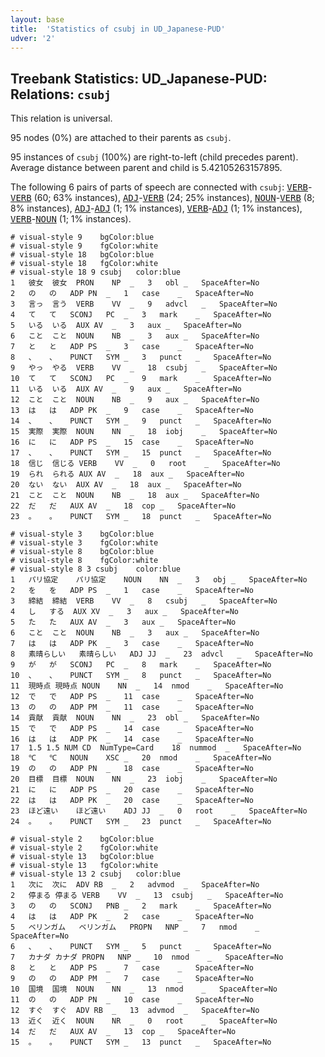 ```yaml
---
layout: base
title:  'Statistics of csubj in UD_Japanese-PUD'
udver: '2'
---
```


## Treebank Statistics: UD_Japanese-PUD: Relations: `csubj`

This relation is universal.

95 nodes (0%) are attached to their parents as `csubj`.

95 instances of `csubj` (100%) are right-to-left (child precedes parent).
Average distance between parent and child is 5.42105263157895.

The following 6 pairs of parts of speech are connected with `csubj`: <tt><a href="ja_pud-pos-VERB.html">VERB</a></tt>-<tt><a href="ja_pud-pos-VERB.html">VERB</a></tt> (60; 63% instances), <tt><a href="ja_pud-pos-ADJ.html">ADJ</a></tt>-<tt><a href="ja_pud-pos-VERB.html">VERB</a></tt> (24; 25% instances), <tt><a href="ja_pud-pos-NOUN.html">NOUN</a></tt>-<tt><a href="ja_pud-pos-VERB.html">VERB</a></tt> (8; 8% instances), <tt><a href="ja_pud-pos-ADJ.html">ADJ</a></tt>-<tt><a href="ja_pud-pos-ADJ.html">ADJ</a></tt> (1; 1% instances), <tt><a href="ja_pud-pos-VERB.html">VERB</a></tt>-<tt><a href="ja_pud-pos-ADJ.html">ADJ</a></tt> (1; 1% instances), <tt><a href="ja_pud-pos-VERB.html">VERB</a></tt>-<tt><a href="ja_pud-pos-NOUN.html">NOUN</a></tt> (1; 1% instances).


~~~ conllu
# visual-style 9	bgColor:blue
# visual-style 9	fgColor:white
# visual-style 18	bgColor:blue
# visual-style 18	fgColor:white
# visual-style 18 9 csubj	color:blue
1	彼女	彼女	PRON	NP	_	3	obl	_	SpaceAfter=No
2	の	の	ADP	PN	_	1	case	_	SpaceAfter=No
3	言っ	言う	VERB	VV	_	9	advcl	_	SpaceAfter=No
4	て	て	SCONJ	PC	_	3	mark	_	SpaceAfter=No
5	いる	いる	AUX	AV	_	3	aux	_	SpaceAfter=No
6	こと	こと	NOUN	NB	_	3	aux	_	SpaceAfter=No
7	と	と	ADP	PS	_	3	case	_	SpaceAfter=No
8	、	、	PUNCT	SYM	_	3	punct	_	SpaceAfter=No
9	やっ	やる	VERB	VV	_	18	csubj	_	SpaceAfter=No
10	て	て	SCONJ	PC	_	9	mark	_	SpaceAfter=No
11	いる	いる	AUX	AV	_	9	aux	_	SpaceAfter=No
12	こと	こと	NOUN	NB	_	9	aux	_	SpaceAfter=No
13	は	は	ADP	PK	_	9	case	_	SpaceAfter=No
14	、	、	PUNCT	SYM	_	9	punct	_	SpaceAfter=No
15	実際	実際	NOUN	NN	_	18	iobj	_	SpaceAfter=No
16	に	に	ADP	PS	_	15	case	_	SpaceAfter=No
17	、	、	PUNCT	SYM	_	15	punct	_	SpaceAfter=No
18	信じ	信じる	VERB	VV	_	0	root	_	SpaceAfter=No
19	られ	られる	AUX	AV	_	18	aux	_	SpaceAfter=No
20	ない	ない	AUX	AV	_	18	aux	_	SpaceAfter=No
21	こと	こと	NOUN	NB	_	18	aux	_	SpaceAfter=No
22	だ	だ	AUX	AV	_	18	cop	_	SpaceAfter=No
23	。	。	PUNCT	SYM	_	18	punct	_	SpaceAfter=No

~~~


~~~ conllu
# visual-style 3	bgColor:blue
# visual-style 3	fgColor:white
# visual-style 8	bgColor:blue
# visual-style 8	fgColor:white
# visual-style 8 3 csubj	color:blue
1	パリ協定	パリ協定	NOUN	NN	_	3	obj	_	SpaceAfter=No
2	を	を	ADP	PS	_	1	case	_	SpaceAfter=No
3	締結	締結	VERB	VV	_	8	csubj	_	SpaceAfter=No
4	し	する	AUX	XV	_	3	aux	_	SpaceAfter=No
5	た	た	AUX	AV	_	3	aux	_	SpaceAfter=No
6	こと	こと	NOUN	NB	_	3	aux	_	SpaceAfter=No
7	は	は	ADP	PK	_	3	case	_	SpaceAfter=No
8	素晴らしい	素晴らしい	ADJ	JJ	_	23	advcl	_	SpaceAfter=No
9	が	が	SCONJ	PC	_	8	mark	_	SpaceAfter=No
10	、	、	PUNCT	SYM	_	8	punct	_	SpaceAfter=No
11	現時点	現時点	NOUN	NN	_	14	nmod	_	SpaceAfter=No
12	で	で	ADP	PS	_	11	case	_	SpaceAfter=No
13	の	の	ADP	PM	_	11	case	_	SpaceAfter=No
14	貢献	貢献	NOUN	NN	_	23	obl	_	SpaceAfter=No
15	で	で	ADP	PS	_	14	case	_	SpaceAfter=No
16	は	は	ADP	PK	_	14	case	_	SpaceAfter=No
17	1.5	1.5	NUM	CD	NumType=Card	18	nummod	_	SpaceAfter=No
18	℃	℃	NOUN	XSC	_	20	nmod	_	SpaceAfter=No
19	の	の	ADP	PN	_	18	case	_	SpaceAfter=No
20	目標	目標	NOUN	NN	_	23	iobj	_	SpaceAfter=No
21	に	に	ADP	PS	_	20	case	_	SpaceAfter=No
22	は	は	ADP	PK	_	20	case	_	SpaceAfter=No
23	ほど遠い	ほど遠い	ADJ	JJ	_	0	root	_	SpaceAfter=No
24	。	。	PUNCT	SYM	_	23	punct	_	SpaceAfter=No

~~~


~~~ conllu
# visual-style 2	bgColor:blue
# visual-style 2	fgColor:white
# visual-style 13	bgColor:blue
# visual-style 13	fgColor:white
# visual-style 13 2 csubj	color:blue
1	次に	次に	ADV	RB	_	2	advmod	_	SpaceAfter=No
2	停まる	停まる	VERB	VV	_	13	csubj	_	SpaceAfter=No
3	の	の	SCONJ	PNB	_	2	mark	_	SpaceAfter=No
4	は	は	ADP	PK	_	2	case	_	SpaceAfter=No
5	ベリンガム	ベリンガム	PROPN	NNP	_	7	nmod	_	SpaceAfter=No
6	、	、	PUNCT	SYM	_	5	punct	_	SpaceAfter=No
7	カナダ	カナダ	PROPN	NNP	_	10	nmod	_	SpaceAfter=No
8	と	と	ADP	PS	_	7	case	_	SpaceAfter=No
9	の	の	ADP	PM	_	7	case	_	SpaceAfter=No
10	国境	国境	NOUN	NN	_	13	nmod	_	SpaceAfter=No
11	の	の	ADP	PN	_	10	case	_	SpaceAfter=No
12	すぐ	すぐ	ADV	RB	_	13	advmod	_	SpaceAfter=No
13	近く	近く	NOUN	NR	_	0	root	_	SpaceAfter=No
14	だ	だ	AUX	AV	_	13	cop	_	SpaceAfter=No
15	。	。	PUNCT	SYM	_	13	punct	_	SpaceAfter=No

~~~


